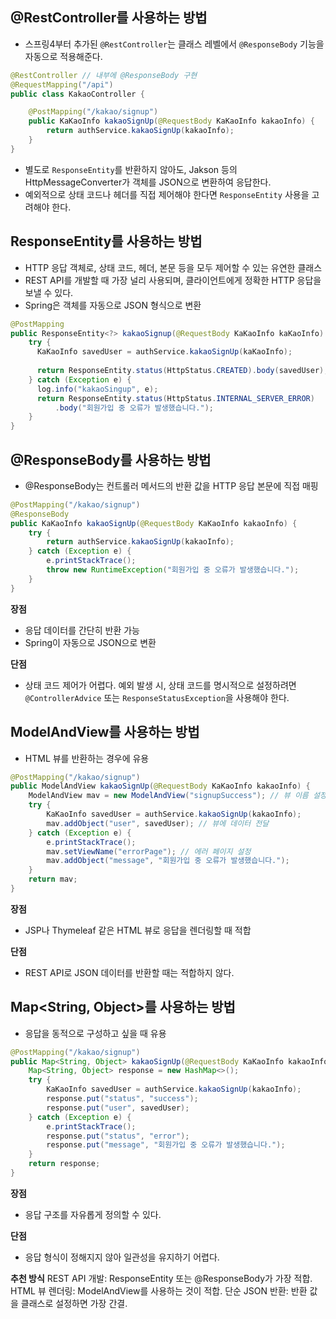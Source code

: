 ## @RestController를 사용하는 방법
- 스프링4부터 추가된 `@RestController`는 클래스 레벨에서 `@ResponseBody` 기능을 자동으로 적용해준다.
```java
@RestController // 내부에 @ResponseBody 구현
@RequestMapping("/api")
public class KakaoController {

    @PostMapping("/kakao/signup")
    public KaKaoInfo kakaoSignUp(@RequestBody KaKaoInfo kakaoInfo) {
        return authService.kakaoSignUp(kakaoInfo);
    }
}
```
- 별도로 `ResponseEntity`를 반환하지 않아도, Jakson 등의 HttpMessageConverter가 객체를 JSON으로 변환하여 응답한다.
- 예외적으로 상태 코드나 헤더를 직접 제어해야 한다면 `ResponseEntity` 사용을 고려해야 한다.

## ResponseEntity를 사용하는 방법
- HTTP 응답 객체로, 상태 코드, 헤더, 본문 등을 모두 제어할 수 있는 유연한 클래스
- REST API를 개발할 때 가장 널리 사용되며, 클라이언트에게 정확한 HTTP 응답을 보낼 수 있다.
- Spring은 객체를 자동으로 JSON 형식으로 변환
```java
@PostMapping
public ResponseEntity<?> kakaoSignup(@RequestBody KaKaoInfo kaKaoInfo) {
    try {
      KaKaoInfo savedUser = authService.kakaoSignUp(kaKaoInfo);
    
      return ResponseEntity.status(HttpStatus.CREATED).body(savedUser);
    } catch (Exception e) {
      log.info("kakaoSingup", e);
      return ResponseEntity.status(HttpStatus.INTERNAL_SERVER_ERROR)
          .body("회원가입 중 오류가 발생했습니다.");
    }
}
```

## @ResponseBody를 사용하는 방법
- @ResponseBody는 컨트롤러 메서드의 반환 값을 HTTP 응답 본문에 직접 매핑
```java
@PostMapping("/kakao/signup")
@ResponseBody
public KaKaoInfo kakaoSignUp(@RequestBody KaKaoInfo kakaoInfo) {
    try {
        return authService.kakaoSignUp(kakaoInfo);
    } catch (Exception e) {
        e.printStackTrace();
        throw new RuntimeException("회원가입 중 오류가 발생했습니다.");
    }
}
```
**장점**
- 응답 데이터를 간단히 반환 가능
- Spring이 자동으로 JSON으로 변환

**단점**
- 상태 코드 제어가 어렵다. 예외 발생 시, 상태 코드를 명시적으로 설정하려면
`@ControllerAdvice` 또는 `ResponseStatusException`을 사용해야 한다.

## ModelAndView를 사용하는 방법
- HTML 뷰를 반환하는 경우에 유용
```java
@PostMapping("/kakao/signup")
public ModelAndView kakaoSignUp(@RequestBody KaKaoInfo kakaoInfo) {
    ModelAndView mav = new ModelAndView("signupSuccess"); // 뷰 이름 설정
    try {
        KaKaoInfo savedUser = authService.kakaoSignUp(kakaoInfo);
        mav.addObject("user", savedUser); // 뷰에 데이터 전달
    } catch (Exception e) {
        e.printStackTrace();
        mav.setViewName("errorPage"); // 에러 페이지 설정
        mav.addObject("message", "회원가입 중 오류가 발생했습니다.");
    }
    return mav;
}
```
**장점**
- JSP나 Thymeleaf 같은 HTML 뷰로 응답을 렌더링할 때 적합

**단점**
- REST API로 JSON 데이터를 반환할 때는 적합하지 않다.

## Map<String, Object>를 사용하는 방법
- 응답을 동적으로 구성하고 싶을 때 유용

```java
@PostMapping("/kakao/signup")
public Map<String, Object> kakaoSignUp(@RequestBody KaKaoInfo kakaoInfo) {
    Map<String, Object> response = new HashMap<>();
    try {
        KaKaoInfo savedUser = authService.kakaoSignUp(kakaoInfo);
        response.put("status", "success");
        response.put("user", savedUser);
    } catch (Exception e) {
        e.printStackTrace();
        response.put("status", "error");
        response.put("message", "회원가입 중 오류가 발생했습니다.");
    }
    return response;
}
```
**장점**
- 응답 구조를 자유롭게 정의할 수 있다.

**단점**
- 응답 형식이 정해지지 않아 일관성을 유지하기 어렵다.

**추천 방식**
REST API 개발: ResponseEntity 또는 @ResponseBody가 가장 적합.
HTML 뷰 렌더링: ModelAndView를 사용하는 것이 적합.
단순 JSON 반환: 반환 값을 클래스로 설정하면 가장 간결.